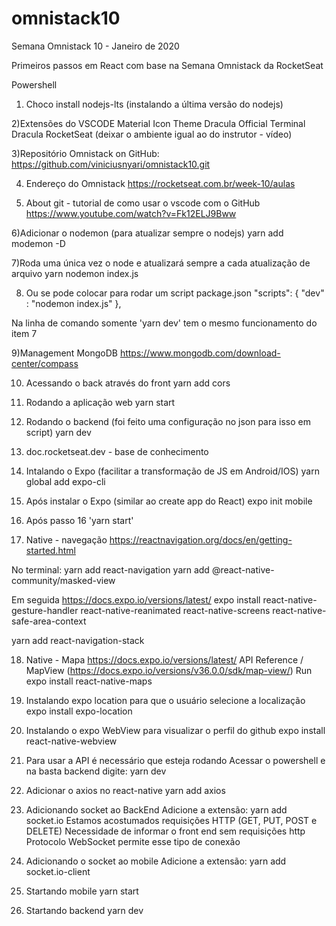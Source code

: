 # omnistack10
Semana Omnistack 10 - Janeiro de 2020

Primeiros passos em React com base na Semana Omnistack da RocketSeat

Powershell
1) Choco install nodejs-lts (instalando a última versão do nodejs)

2)Extensões do VSCODE
    Material Icon Theme
    Dracula Official
    Terminal Dracula RocketSeat (deixar o ambiente igual ao do instrutor - vídeo)

3)Repositório Omnistack on GitHub: 
https://github.com/viniciusnyari/omnistack10.git 

4) Endereço do Omnistack
https://rocketseat.com.br/week-10/aulas

5) About git - tutorial de como usar o vscode com o GitHub
https://www.youtube.com/watch?v=Fk12ELJ9Bww

6)Adicionar o nodemon (para atualizar sempre o nodejs)
yarn add modemon -D

7)Roda uma única vez o node e atualizará sempre a cada atualização de arquivo
yarn nodemon index.js

8) Ou se pode colocar para rodar um script
package.json
"scripts": {
    "dev" : "nodemon index.js"
  },
  
Na linha de comando somente 'yarn dev' tem o mesmo funcionamento do item 7  

9)Management MongoDB
https://www.mongodb.com/download-center/compass

10) Acessando o back através do front
yarn add cors

11) Rodando a aplicação web
yarn start

12) Rodando o backend (foi feito uma configuração no json para isso em script)
yarn dev

13) doc.rocketseat.dev - base de conhecimento

14) Intalando o Expo (facilitar a transformação de JS em Android/IOS)
yarn global add expo-cli

15) Após instalar o Expo (similar ao create app do React)
expo init mobile

16) Após passo 16 'yarn start'

17) Native - navegação
https://reactnavigation.org/docs/en/getting-started.html

No terminal:
yarn add react-navigation
yarn add @react-native-community/masked-view

Em seguida
https://docs.expo.io/versions/latest/
expo install react-native-gesture-handler react-native-reanimated react-native-screens react-native-safe-area-context

yarn add react-navigation-stack

18) Native - Mapa
https://docs.expo.io/versions/latest/
API Reference / MapView (https://docs.expo.io/versions/v36.0.0/sdk/map-view/)
Run expo install react-native-maps

19) Instalando expo location para que o usuário selecione a localização
expo install expo-location

20) Instalando o expo WebView para visualizar o perfil do github
expo install react-native-webview


21) Para usar a API é necessário que esteja rodando
Acessar o powershell e na basta backend digite: yarn dev

22) Adicionar o axios no react-native 
yarn add axios

23) Adicionando socket ao BackEnd
Adicione a extensão: yarn add socket.io
Estamos acostumados requisições HTTP (GET, PUT, POST e DELETE)
Necessidade de informar o front end sem requisições http
Protocolo WebSocket permite esse tipo de conexão

24) Adicionando o socket ao mobile
Adicione a extensão: yarn add socket.io-client

25) Startando mobile
yarn start

26) Startando backend
yarn dev
